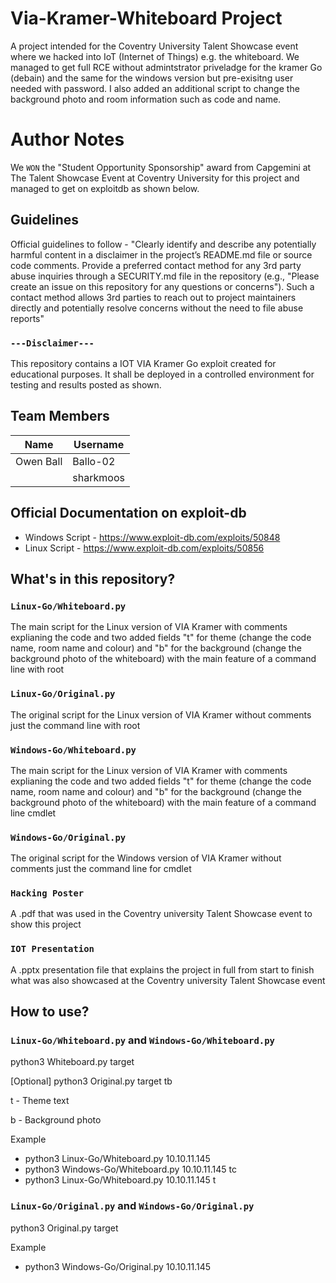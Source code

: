 # Via-Kramer-Whiteboard Project
A project intended for the Coventry University Talent Showcase event where we hacked into IoT (Internet of Things) e.g. the whiteboard. We managed to get full RCE without admintstrator priveladge for the kramer Go (debain) and the same for the windows version but pre-exisitng user needed with password. I also added an additional script to change the background photo and room information such as code and name.

# Author Notes
We `WON` the "Student Opportunity Sponsorship" award from Capgemini at The Talent Showcase Event at Coventry University for this project and managed to get on exploitdb as shown below.

## Guidelines
 Official guidelines to follow - "Clearly identify and describe any potentially harmful content in a disclaimer in the project’s README.md file or source code comments.
Provide a preferred contact method for any 3rd party abuse inquiries through a SECURITY.md file in the repository (e.g., "Please create an issue on this repository for any questions or concerns"). Such a contact method allows 3rd parties to reach out to project maintainers directly and potentially resolve concerns without the need to file abuse reports"

### `---Disclaimer---`
This repository contains a IOT VIA Kramer Go exploit created for educational purposes. It shall be deployed in a controlled environment for testing and results posted as shown.

## Team Members 

|   Name              |    Username     |
|---------------------|-----------------|
| Owen Ball           |   Ballo-02      |
|                     |   sharkmoos     |

## Official Documentation on exploit-db
 - Windows Script - https://www.exploit-db.com/exploits/50848
 - Linux Script - https://www.exploit-db.com/exploits/50856

## What's in this repository?

### `Linux-Go/Whiteboard.py`
The main script for the Linux version of VIA Kramer with comments explianing the code and two added fields "t" for theme (change the code name, room name and colour) and "b" for the background (change the background photo of the whiteboard) with the main feature of a command line with root

### `Linux-Go/Original.py`
The original script for the Linux version of VIA Kramer without comments just the command line with root

### `Windows-Go/Whiteboard.py`
The main script for the Linux version of VIA Kramer with comments explianing the code and two added fields "t" for theme (change the code name, room name and colour) and "b" for the background (change the background photo of the whiteboard) with the main feature of a command line cmdlet

### `Windows-Go/Original.py`
The original script for the Windows version of VIA Kramer without comments just the command line for cmdlet

### `Hacking Poster`
A .pdf that was used in the Coventry university Talent Showcase event to show this project

### `IOT Presentation`
A .pptx presentation file that explains the project in full from start to finish what was also showcased at the Coventry university Talent Showcase event

## How to use?

### `Linux-Go/Whiteboard.py` and `Windows-Go/Whiteboard.py`
python3 Whiteboard.py target

[Optional] python3 Original.py target tb

t - Theme text

b - Background photo


Example
 - python3 Linux-Go/Whiteboard.py 10.10.11.145
 - python3 Windows-Go/Whiteboard.py 10.10.11.145 tc
 - python3 Linux-Go/Whiteboard.py 10.10.11.145 t

### `Linux-Go/Original.py` and `Windows-Go/Original.py`
python3 Original.py target
 
Example
 - python3 Windows-Go/Original.py 10.10.11.145
